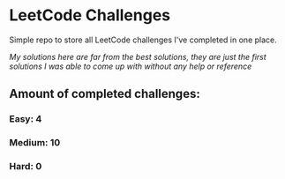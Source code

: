
# LeetCode Challenges

Simple repo to store all LeetCode challenges I've completed in one place.

<i>My solutions here are far from the best solutions, they are just the first solutions I was able to come up with without any help or reference</i>

## Amount of completed challenges:

### Easy: 4

### Medium: 10

### Hard: 0
